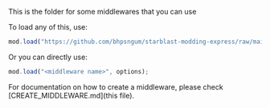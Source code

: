 This is the folder for some middlewares that you can use

To load any of this, use:

```js
mod.load("https://github.com/bhpsngum/starblast-modding-express/raw/main/middleware/<middleware name>/index.js", options);
```

Or you can directly use:
```js
mod.load("<middleware name>", options);
```


For documentation on how to create a middleware, please check [CREATE_MIDDLEWARE.md](this file).

